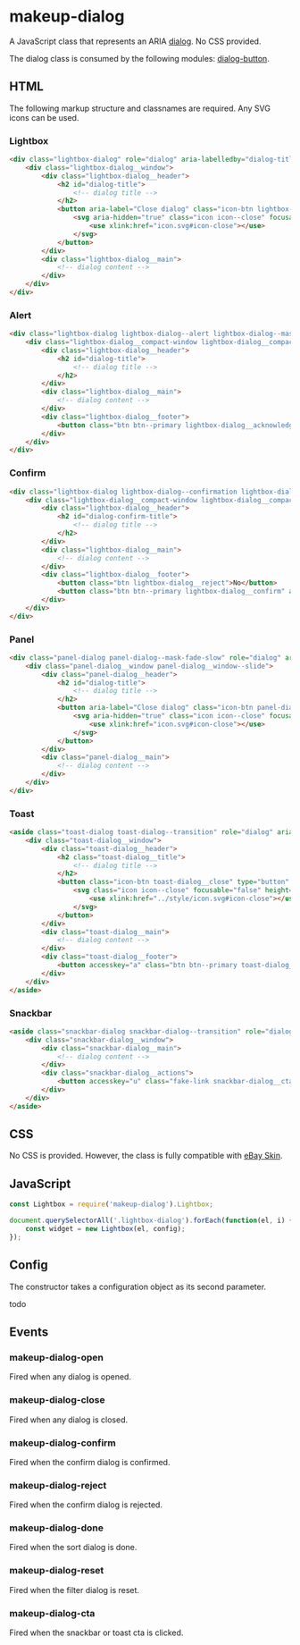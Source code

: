 # makeup-dialog

A JavaScript class that represents an ARIA [dialog](https://ebay.github.io/mindpatterns/disclosure/dialog/index.html). No CSS provided.

The dialog class is consumed by the following modules: [dialog-button](../makeup-dialog-button).

## HTML

The following markup structure and classnames are required. Any SVG icons can be used.

### Lightbox

```html
<div class="lightbox-dialog" role="dialog" aria-labelledby="dialog-title" aria-modal="true">
    <div class="lightbox-dialog__window">
        <div class="lightbox-dialog__header">
            <h2 id="dialog-title">
                <!-- dialog title -->
            </h2>
            <button aria-label="Close dialog" class="icon-btn lightbox-dialog__close" type="button">
                <svg aria-hidden="true" class="icon icon--close" focusable="false" height="16" width="16">
                    <use xlink:href="icon.svg#icon-close"></use>
                </svg>
            </button>
        </div>
        <div class="lightbox-dialog__main">
            <!-- dialog content -->
        </div>
    </div>
</div>
```

### Alert

```html
<div class="lightbox-dialog lightbox-dialog--alert lightbox-dialog--mask-fade" role="alertdialog" aria-labelledby="dialog-title" aria-modal="true">
    <div class="lightbox-dialog__compact-window lightbox-dialog__compact-window--fade">
        <div class="lightbox-dialog__header">
            <h2 id="dialog-title">
                <!-- dialog title -->
            </h2>
        </div>
        <div class="lightbox-dialog__main">
            <!-- dialog content -->
        </div>
        <div class="lightbox-dialog__footer">
            <button class="btn btn--primary lightbox-dialog__acknowledge" aria-describedby="alert-description">OK</button>
        </div>
    </div>
</div>
```

### Confirm

```html
<div class="lightbox-dialog lightbox-dialog--confirmation lightbox-dialog--mask-fade" role="dialog" aria-labelledby="dialog-confirm-title" aria-modal="true">
    <div class="lightbox-dialog__compact-window lightbox-dialog__compact-window--fade">
        <div class="lightbox-dialog__header">
            <h2 id="dialog-confirm-title">
                <!-- dialog title -->
            </h2>
        </div>
        <div class="lightbox-dialog__main">
            <!-- dialog content -->
        </div>
        <div class="lightbox-dialog__footer">
            <button class="btn lightbox-dialog__reject">No</button>
            <button class="btn btn--primary lightbox-dialog__confirm" aria-describedby="dialog-description-0">Yes</button>
        </div>
    </div>
</div>
```

### Panel

```html
<div class="panel-dialog panel-dialog--mask-fade-slow" role="dialog" aria-labelledby="dialog-title" aria-modal="true">
    <div class="panel-dialog__window panel-dialog__window--slide">
        <div class="panel-dialog__header">
            <h2 id="dialog-title">
                <!-- dialog title -->
            </h2>
            <button aria-label="Close dialog" class="icon-btn panel-dialog__close" type="button">
                <svg aria-hidden="true" class="icon icon--close" focusable="false" height="16" width="16">
                    <use xlink:href="icon.svg#icon-close"></use>
                </svg>
            </button>
        </div>
        <div class="panel-dialog__main">
            <!-- dialog content -->
        </div>
    </div>
</div>
```

### Toast

```html
<aside class="toast-dialog toast-dialog--transition" role="dialog" aria-label="Notification" aria-live="polite" aria-modal="false">
    <div class="toast-dialog__window">
        <div class="toast-dialog__header">
            <h2 class="toast-dialog__title">
                <!-- dialog title -->
            </h2>
            <button class="icon-btn toast-dialog__close" type="button" aria-label="Close notification dialog">
                <svg class="icon icon--close" focusable="false" height="24" width="24">
                    <use xlink:href="../style/icon.svg#icon-close"></use>
                </svg>
            </button>
        </div>
        <div class="toast-dialog__main">
            <!-- dialog content -->
        </div>
        <div class="toast-dialog__footer">
            <button accesskey="a" class="btn btn--primary toast-dialog__cta">Action</button>
        </div>
    </div>
</aside>
```

### Snackbar

```html
<aside class="snackbar-dialog snackbar-dialog--transition" role="dialog" aria-label="Notification" aria-live="polite" aria-modal="false">
    <div class="snackbar-dialog__window">
        <div class="snackbar-dialog__main">
            <!-- dialog content -->
        </div>
        <div class="snackbar-dialog__actions">
            <button accesskey="u" class="fake-link snackbar-dialog__cta">Action<span class="clipped"> - Access Key: A</span></button>
        </div>
    </div>
</aside>
```

## CSS

No CSS is provided. However, the class is fully compatible with [eBay Skin](https://ebay.github.io/skin/#dialog).

## JavaScript

```js
const Lightbox = require('makeup-dialog').Lightbox;

document.querySelectorAll('.lightbox-dialog').forEach(function(el, i) {
    const widget = new Lightbox(el, config);
});
```

## Config

The constructor takes a configuration object as its second parameter.

todo

## Events

### makeup-dialog-open

Fired when any dialog is opened.

### makeup-dialog-close

Fired when any dialog is closed.

### makeup-dialog-confirm

Fired when the confirm dialog is confirmed.

### makeup-dialog-reject

Fired when the confirm dialog is rejected.

### makeup-dialog-done

Fired when the sort dialog is done.

### makeup-dialog-reset

Fired when the filter dialog is reset.

### makeup-dialog-cta

Fired when the snackbar or toast cta is clicked.

